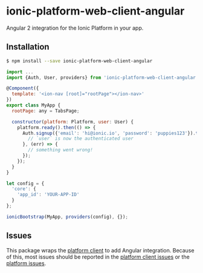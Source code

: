 # ionic-platform-web-client-angular

Angular 2 integration for the Ionic Platform in your app.

## Installation

```bash
$ npm install --save ionic-platform-web-client-angular
```

```javascript
import ...
import {Auth, User, providers} from 'ionic-platform-web-client-angular';

@Component({
  template: '<ion-nav [root]="rootPage"></ion-nav>'
})
export class MyApp {
  rootPage: any = TabsPage;

  constructor(platform: Platform, user: User) {
    platform.ready().then(() => {
      Auth.signup({'email': 'hi@ionic.io', 'password': 'puppies123'}).then(() => {
        // `user` is now the authenticated user
      }, (err) => {
        // something went wrong!
      });
    });
  }
}

let config = {
  'core': {
    'app_id': 'YOUR-APP-ID'
  }
};

ionicBootstrap(MyApp, providers(config), {});
```

## Issues

This package wraps the [platform client](https://github.com/driftyco/ionic-platform-web-client) to
add Angular integration. Because of this, most issues should be reported in the
[platform client issues](https://github.com/driftyco/ionic-platform-web-client/issues) or the
[platform issues](https://github.com/driftyco/ionic-platform-issues/issues).
